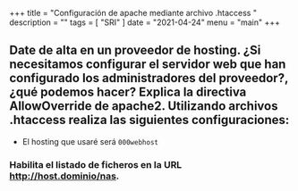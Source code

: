 +++
title = "Configuración de apache mediante archivo .htaccess "
description = ""
tags = [
    "SRI"
]
date = "2021-04-24"
menu = "main"
+++

## Date de alta en un proveedor de hosting. ¿Si necesitamos configurar el servidor web que han configurado los administradores del proveedor?, ¿qué podemos hacer? Explica la directiva AllowOverride de apache2. Utilizando archivos .htaccess realiza las siguientes configuraciones:

* El hosting que usaré será `000webhost`

### Habilita el listado de ficheros en la URL http://host.dominio/nas.